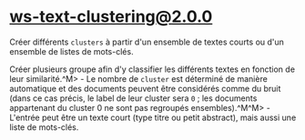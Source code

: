 # ws-text-clustering@2.0.0

Créer différents `clusters` à partir d'un ensemble de textes courts ou d'un ensemble de listes de mots-clés.

Créer plusieurs groupe afin d'y classifier les différents textes en fonction de leur similarité.^M> - Le nombre de `cluster` est déterminé de manière automatique et des documents peuvent être considérés comme du bruit (dans ce cas précis, le label de leur cluster sera `0` ; les documents appartenant du cluster 0 ne sont pas regroupés ensembles).^M^M> - L'entrée peut être un texte court (type titre ou petit abstract), mais aussi une liste de mots-clés.
